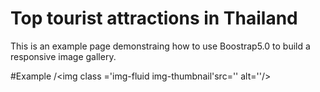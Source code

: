 Top tourist attractions in Thailand 
=========================================
This is an example page demonstraing how to use Boostrap5.0 to build a responsive image gallery.

#Example 
/<img class ='img-fluid img-thumbnail'src='' alt=''/>